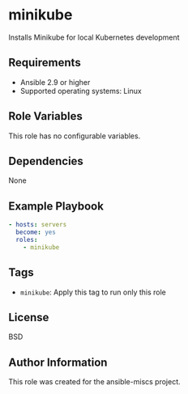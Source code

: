 minikube
=========

Installs Minikube for local Kubernetes development

Requirements
------------

- Ansible 2.9 or higher
- Supported operating systems: Linux

Role Variables
--------------

This role has no configurable variables.

Dependencies
------------

None

Example Playbook
----------------

```yaml
- hosts: servers
  become: yes
  roles:
    - minikube
```

Tags
----

- `minikube`: Apply this tag to run only this role

License
-------

BSD

Author Information
------------------

This role was created for the ansible-miscs project.
